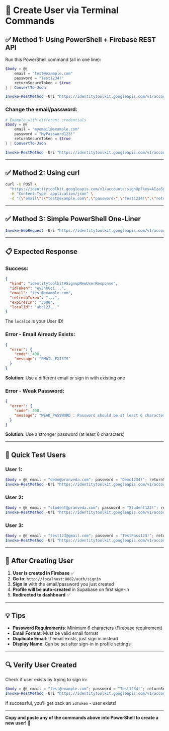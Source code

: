 # 🔧 Create User via Terminal Commands

## ✅ Method 1: Using PowerShell + Firebase REST API

Run this PowerShell command (all in one line):

```powershell
$body = @{
    email = "test@example.com"
    password = "Test1234!"
    returnSecureToken = $true
} | ConvertTo-Json

Invoke-RestMethod -Uri "https://identitytoolkit.googleapis.com/v1/accounts:signUp?key=AIzaSyCj2aG66xxGiiS9zvm0WWzvBD6_R3yiL_0" -Method POST -Body $body -ContentType "application/json"
```

### Change the email/password:
```powershell
# Example with different credentials
$body = @{
    email = "myemail@example.com"
    password = "MyPassword123!"
    returnSecureToken = $true
} | ConvertTo-Json

Invoke-RestMethod -Uri "https://identitytoolkit.googleapis.com/v1/accounts:signUp?key=AIzaSyCj2aG66xxGiiS9zvm0WWzvBD6_R3yiL_0" -Method POST -Body $body -ContentType "application/json"
```

---

## ✅ Method 2: Using curl

```bash
curl -X POST \
  "https://identitytoolkit.googleapis.com/v1/accounts:signUp?key=AIzaSyCj2aG66xxGiiS9zvm0WWzvBD6_R3yiL_0" \
  -H "Content-Type: application/json" \
  -d "{\"email\":\"test@example.com\",\"password\":\"Test1234!\",\"returnSecureToken\":true}"
```

---

## ✅ Method 3: Simple PowerShell One-Liner

```powershell
Invoke-WebRequest -Uri "https://identitytoolkit.googleapis.com/v1/accounts:signUp?key=AIzaSyCj2aG66xxGiiS9zvm0WWzvBD6_R3yiL_0" -Method POST -Body '{"email":"test@example.com","password":"Test1234!","returnSecureToken":true}' -ContentType "application/json"
```

---

## 📋 Expected Response

### Success:
```json
{
  "kind": "identitytoolkit#SignupNewUserResponse",
  "idToken": "eyJhbGci...",
  "email": "test@example.com",
  "refreshToken": "...",
  "expiresIn": "3600",
  "localId": "abc123..."
}
```

The `localId` is your User ID!

### Error - Email Already Exists:
```json
{
  "error": {
    "code": 400,
    "message": "EMAIL_EXISTS"
  }
}
```
**Solution**: Use a different email or sign in with existing one

### Error - Weak Password:
```json
{
  "error": {
    "code": 400,
    "message": "WEAK_PASSWORD : Password should be at least 6 characters"
  }
}
```
**Solution**: Use a stronger password (at least 6 characters)

---

## 🎯 Quick Test Users

### User 1:
```powershell
$body = @{ email = "demo@pranveda.com"; password = "Demo1234!"; returnSecureToken = $true } | ConvertTo-Json
Invoke-RestMethod -Uri "https://identitytoolkit.googleapis.com/v1/accounts:signUp?key=AIzaSyCj2aG66xxGiiS9zvm0WWzvBD6_R3yiL_0" -Method POST -Body $body -ContentType "application/json"
```

### User 2:
```powershell
$body = @{ email = "student@pranveda.com"; password = "Student123!"; returnSecureToken = $true } | ConvertTo-Json
Invoke-RestMethod -Uri "https://identitytoolkit.googleapis.com/v1/accounts:signUp?key=AIzaSyCj2aG66xxGiiS9zvm0WWzvBD6_R3yiL_0" -Method POST -Body $body -ContentType "application/json"
```

### User 3:
```powershell
$body = @{ email = "test123@gmail.com"; password = "TestPass123!"; returnSecureToken = $true } | ConvertTo-Json
Invoke-RestMethod -Uri "https://identitytoolkit.googleapis.com/v1/accounts:signUp?key=AIzaSyCj2aG66xxGiiS9zvm0WWzvBD6_R3yiL_0" -Method POST -Body $body -ContentType "application/json"
```

---

## 🚀 After Creating User

1. **User is created in Firebase** ✅
2. **Go to**: `http://localhost:8082/auth/signin`
3. **Sign in** with the email/password you just created
4. **Profile will be auto-created** in Supabase on first sign-in
5. **Redirected to dashboard** ✅

---

## 💡 Tips

- **Password Requirements**: Minimum 6 characters (Firebase requirement)
- **Email Format**: Must be valid email format
- **Duplicate Email**: If email exists, just sign in instead
- **Display Name**: Can be set after sign-in in profile settings

---

## 🔍 Verify User Created

Check if user exists by trying to sign in:

```powershell
$body = @{ email = "test@example.com"; password = "Test1234!"; returnSecureToken = $true } | ConvertTo-Json
Invoke-RestMethod -Uri "https://identitytoolkit.googleapis.com/v1/accounts:signInWithPassword?key=AIzaSyCj2aG66xxGiiS9zvm0WWzvBD6_R3yiL_0" -Method POST -Body $body -ContentType "application/json"
```

If successful, you'll get back an `idToken` - user exists!

---

**Copy and paste any of the commands above into PowerShell to create a new user!** 🎊
